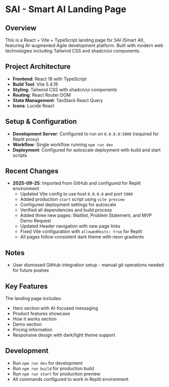 # SAI - Smart AI Landing Page

## Overview
This is a React + Vite + TypeScript landing page for SAI (Smart AI), featuring AI-augmented Agile development platform. Built with modern web technologies including Tailwind CSS and shadcn/ui components.

## Project Architecture
- **Frontend**: React 18 with TypeScript
- **Build Tool**: Vite 5.4.19
- **Styling**: Tailwind CSS with shadcn/ui components
- **Routing**: React Router DOM
- **State Management**: TanStack React Query
- **Icons**: Lucide React

## Setup & Configuration
- **Development Server**: Configured to run on `0.0.0.0:5000` (required for Replit proxy)
- **Workflow**: Single workflow running `npm run dev`
- **Deployment**: Configured for autoscale deployment with build and start scripts

## Recent Changes
- **2025-09-25**: Imported from GitHub and configured for Replit environment
  - Updated Vite config to use host `0.0.0.0` and port `5000`
  - Added production `start` script using `vite preview`
  - Configured deployment settings for autoscale
  - Verified all dependencies and build process
  - Added three new pages: Waitlist, Problem Statement, and MVP Demo Request
  - Updated Header navigation with new page links
  - Fixed Vite configuration with `allowedHosts: true` for Replit
  - All pages follow consistent dark theme with neon gradients

## Notes
- User dismissed GitHub integration setup - manual git operations needed for future pushes

## Key Features
The landing page includes:
- Hero section with AI-focused messaging
- Product features showcase
- How it works section
- Demo section
- Pricing information
- Responsive design with dark/light theme support

## Development
- Run `npm run dev` for development
- Run `npm run build` for production build
- Run `npm run start` for production preview
- All commands configured to work in Replit environment